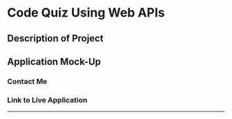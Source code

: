# Code Quiz Using Web APIs

## Description of Project

## Application Mock-Up

### Contact Me

### Link to Live Application

---

